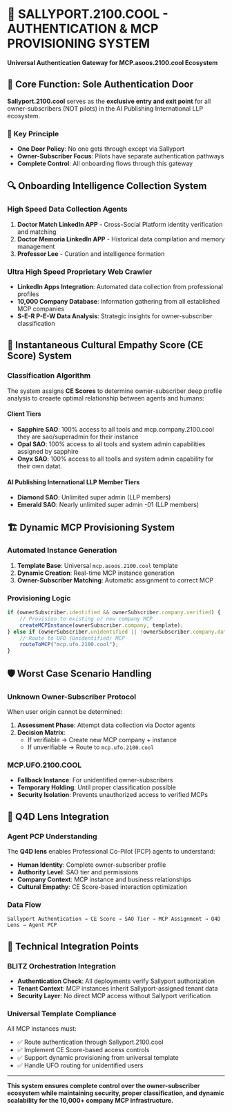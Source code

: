 # 🏰 SALLYPORT.2100.COOL - AUTHENTICATION & MCP PROVISIONING SYSTEM

**Universal Authentication Gateway for MCP.asoos.2100.cool Ecosystem**

## 🚪 Core Function: Sole Authentication Door

**Sallyport.2100.cool** serves as the **exclusive entry and exit point** for all owner-subscribers (NOT pilots) in the AI Publishing International LLP ecosystem.

### 🎯 Key Principle
- **One Door Policy**: No one gets through except via Sallyport
- **Owner-Subscriber Focus**: Pilots have separate authentication pathways
- **Complete Control**: All onboarding flows through this gateway

## 🔍 Onboarding Intelligence Collection System

### **High Speed Data Collection Agents**
1. **Doctor Match LinkedIn APP** - Cross-Social Platform identity verification and matching
2. **Doctor Memoria LinkedIn APP** - Historical data compilation and memory management
3. **Professor Lee** - Curation and intelligence formation
 
### **Ultra High Speed Proprietary Web Crawler**
- **LinkedIn Apps Integration**: Automated data collection from professional profiles
- **10,000 Company Database**: Information gathering from all established MCP companies
- **S-E-R P-E-W Data Analysis**: Strategic insights for owner-subscriber classification

## 🧠 Instantaneous Cultural Empathy Score (CE Score) System

### **Classification Algorithm**
The system assigns **CE Scores** to determine owner-subscriber deep profile analysis to creaete optimal relationship between agents and humans:

#### **Client Tiers**
- **Sapphire SAO**: 100% access to all tools and mcp.company.2100.cool they are sao/superadmin for their instance
- **Opal SAO**: 100% access to all tools and system admin capabilities assigned by sapphire 
- **Onyx SAO**: 100% access to all toolls and system admin capability for their own datat.

#### **AI Publishing International LLP Member Tiers**
- **Diamond SAO**: Unlimited super admin (LLP members)
- **Emerald SAO**: Nearly unlimited super admin -01 (LLP members)

## 🏗️ Dynamic MCP Provisioning System

### **Automated Instance Generation**
1. **Template Base**: Universal `mcp.asoos.2100.cool` template
2. **Dynamic Creation**: Real-time MCP instance generation
3. **Owner-Subscriber Matching**: Automatic assignment to correct MCP

### **Provisioning Logic**
```javascript
if (ownerSubscriber.identified && ownerSubscriber.company.verified) {
    // Provision to existing or new company MCP
    createMCPInstance(ownerSubscriber.company, template);
} else if (ownerSubscriber.unidentified || !ownerSubscriber.company.data) {
    // Route to UFO (Unidentified) MCP
    routeToMCP("mcp.ufo.2100.cool");
}
```

## 🛡️ Worst Case Scenario Handling

### **Unknown Owner-Subscriber Protocol**
When user origin cannot be determined:

1. **Assessment Phase**: Attempt data collection via Doctor agents
2. **Decision Matrix**: 
   - If verifiable → Create new MCP company + instance
   - If unverifiable → Route to `mcp.ufo.2100.cool`

### **MCP.UFO.2100.COOL**
- **Fallback Instance**: For unidentified owner-subscribers
- **Temporary Holding**: Until proper classification possible
- **Security Isolation**: Prevents unauthorized access to verified MCPs

## 🤖 Q4D Lens Integration

### **Agent PCP Understanding**
The **Q4D lens** enables Professional Co-Pilot (PCP) agents to understand:
- **Human Identity**: Complete owner-subscriber profile
- **Authority Level**: SAO tier and permissions
- **Company Context**: MCP instance and business relationships
- **Cultural Empathy**: CE Score-based interaction optimization

### **Data Flow**
```
Sallyport Authentication → CE Score → SAO Tier → MCP Assignment → Q4D Lens → Agent PCP
```

## 🔧 Technical Integration Points

### **BLITZ Orchestration Integration**
- **Authentication Check**: All deployments verify Sallyport authorization
- **Tenant Context**: MCP instances inherit Sallyport-assigned tenant data
- **Security Layer**: No direct MCP access without Sallyport verification

### **Universal Template Compliance**
All MCP instances must:
- ✅ Route authentication through Sallyport.2100.cool
- ✅ Implement CE Score-based access controls
- ✅ Support dynamic provisioning from universal template
- ✅ Handle UFO routing for unidentified users

---

**This system ensures complete control over the owner-subscriber ecosystem while maintaining security, proper classification, and dynamic scalability for the 10,000+ company MCP infrastructure.**